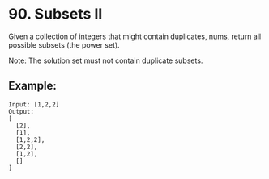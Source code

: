 # 90. Subsets II

Given a collection of integers that might contain duplicates, nums, return all possible subsets (the power set).

Note: The solution set must not contain duplicate subsets.

## Example:

```
Input: [1,2,2]
Output:
[
  [2],
  [1],
  [1,2,2],
  [2,2],
  [1,2],
  []
]
```